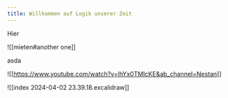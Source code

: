 ```yaml
---
title: Willkommen auf Logik unserer Zeit
---
```

Hier 

![[mieten#another one]]

asda

![[https://www.youtube.com/watch?v=lhYx0TMIcKE&ab_channel=Nestan]]

![[index 2024-04-02 23.39.18.excalidraw]]
